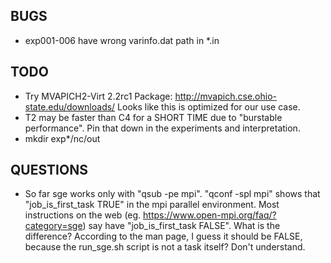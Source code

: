 ## BUGS

* exp001-006 have wrong varinfo.dat path in *.in


## TODO

* Try MVAPICH2-Virt 2.2rc1 Package: http://mvapich.cse.ohio-state.edu/downloads/ Looks like this is optimized for our use case.
* T2 may be faster than C4 for a SHORT TIME due to "burstable performance". Pin that down in the experiments and interpretation.
* mkdir exp*/nc/out


## QUESTIONS

* So far sge works only with "qsub -pe mpi". "qconf -spl mpi" shows that "job_is_first_task TRUE" in the mpi parallel environment. Most instructions on the web (eg. https://www.open-mpi.org/faq/?category=sge) say have "job_is_first_task FALSE". What is the difference? According to the man page, I guess it should be FALSE, because the run_sge.sh script is not a task itself? Don't understand.